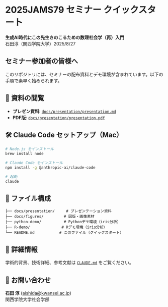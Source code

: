 # 2025JAMS79 セミナー クイックスタート

**生成AI時代にこの先生きのこるための数理社会学（再）入門**  
石田淳（関西学院大学）2025/8/27

## セミナー参加者の皆様へ

このリポジトリには、セミナーの配布資料とデモ環境が含まれています。以下の手順で素早く始められます。

## 📖 資料の閲覧

- **プレゼン資料**: [`docs/presentation/presentation.md`](docs/presentation/presentation.md)
- **PDF版**: [`docs/presentation/presentation.pdf`](docs/presentation/presentation.pdf)


## 🛠 Claude Code セットアップ（Mac）

```bash
# Node.js をインストール
brew install node

# Claude Code をインストール
npm install -g @anthropic-ai/claude-code

# 起動
claude
```

## 📁 ファイル構成

```
├── docs/presentation/     # プレゼンテーション資料
├── docs/figures/         # 図版・画像素材
├── python-demo/          # Pythonデモ環境（iris分析）
├── R-demo/              # Rデモ環境（iris分析）
└── README.md           # このファイル（クイックスタート）
```

## 🔗 詳細情報

学術的背景、技術詳細、参考文献は [`CLAUDE.md`](CLAUDE.md) をご覧ください。

## 📧 お問い合わせ

**石田 淳** (aishida@kwansei.ac.jp)  
関西学院大学社会学部